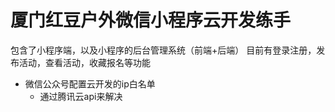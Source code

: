 # 厦门红豆户外微信小程序云开发练手

包含了小程序端，以及小程序的后台管理系统（前端+后端）
目前有登录注册，发布活动，查看活动，收藏报名等功能


- 微信公众号配置云开发的ip白名单
   - 通过腾讯云api来解决
